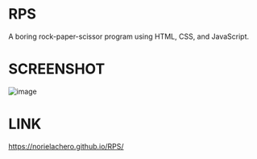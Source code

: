# RPS
A boring rock-paper-scissor program using HTML, CSS, and JavaScript.

# SCREENSHOT
![image](https://github.com/NorielAchero/RPS/assets/142378544/9fb066c8-19b3-49f6-bd5f-6a9293cafd99)

# LINK
https://norielachero.github.io/RPS/


